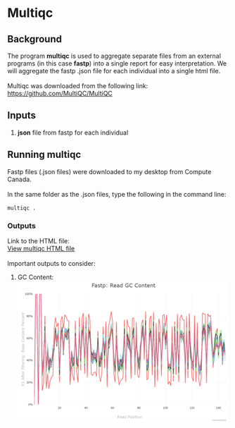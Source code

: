 # Multiqc

## Background

The program **multiqc** is used to aggregate separate files from an external programs (in this case **fastp**) into a single report for easy interpretation. We will aggregate the fastp .json file for each individual into a single html file.  \
  \
Multiqc was downloaded from the following link: https://github.com/MultiQC/MultiQC 

## Inputs
1) **json** file from fastp for each individual

## Running multiqc
Fastp files (.json files) were downloaded to my desktop from Compute Canada.  \
  \
In the same folder as the .json files, type the following in the command line:
```
multiqc .
```
### Outputs
Link to the HTML file:  \
[View multiqc HTML file](multiqc_outputs/multiqc_report.html)  \
  \
Important outputs to consider:
1) GC Content:  \
![GC content plot](multiqc_outputs/fastp-seq-content-gc-plot.png)
